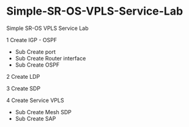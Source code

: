 # Simple-SR-OS-VPLS-Service-Lab
Simple SR-OS VPLS Service Lab

1 Create IGP - OSPF
  - Sub Create port 
  - Sub Create Router interface
  - Sub Create OSPF
  
2 Create  LDP

3 Create SDP

4 Create Service VPLS 
   - Sub Create Mesh SDP
   - Sub Create SAP
